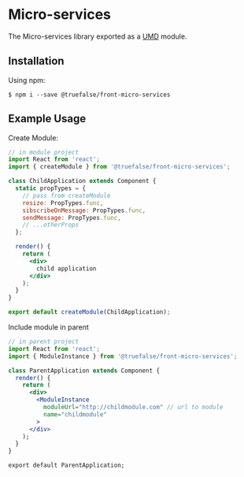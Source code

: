 # Micro-services

The Micro-services library exported as a [UMD](https://github.com/umdjs/umd) module.

## Installation

Using npm:
```shell
$ npm i --save @truefalse/front-micro-services
```
## Example Usage
Create Module:
```jsx
// in module project
import React from 'react';
import { createModule } from '@truefalse/front-micro-services';

class ChildApplication extends Component {
  static propTypes = {
    // pass from createModule
    resize: PropTypes.func,
    sibscribeOnMessage: PropTypes.func,
    sendMessage: PropTypes.func,
    // ...otherProps
  };

  render() {
    return (
      <div>
      	child application
      </div>
    );
  }
}

export default createModule(ChildApplication);
```

Include module in parent

```jsx
// in parent project
import React from 'react';
import { ModuleInstance } from '@truefalse/front-micro-services';

class ParentApplication extends Component {
  render() {
    return (
      <div>
        <ModuleInstance
          moduleUrl="http://childmodule.com" // url to module
          name="childmodule"
        >
      </div>
    );
  }
}

export default ParentApplication;
```

